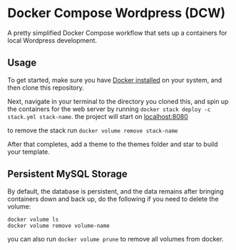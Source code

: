 # Docker Compose Wordpress (DCW)

A pretty simplified Docker Compose workflow that sets up a containers for local Wordpress development.

## Usage

To get started, make sure you have [Docker installed](https://docs.docker.com/docker-for-windows/install/) on your system, and then clone this repository.

Next, navigate in your terminal to the directory you cloned this, and spin up the containers for the web server by running `docker stack deploy -c stack.yml stack-name`. the project will start on [localhost:8080](http://localhost:8080)

to remove the stack run `docker volume remove stack-name`

After that completes, add a theme to the themes folder and star to build your template.

## Persistent MySQL Storage

By default, the database is persistent, and the data remains after bringing containers down and back up, do the following if you need to delete the volume:

```
docker volume ls
docker volume remove volume-name
```

you can also run `docker volume prune` to remove all volumes from docker.
